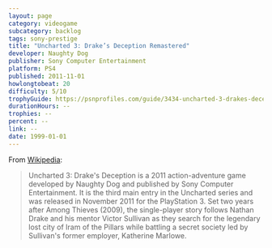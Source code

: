 ```yaml
---
layout: page
category: videogame
subcategory: backlog
tags: sony-prestige
title: "Uncharted 3: Drake’s Deception Remastered"
developer: Naughty Dog
publisher: Sony Computer Entertainment
platform: PS4
published: 2011-11-01
howlongtobeat: 20
difficulty: 5/10
trophyGuide: https://psnprofiles.com/guide/3434-uncharted-3-drakes-deception-remastered-extended-collection-dlc-trophy-guide
durationHours: --
trophies: --
percent: --
link: --
date: 1999-01-01
---
```


From [Wikipedia](https://en.wikipedia.org/wiki/Uncharted_3:_Drake%27s_Deception):

> Uncharted 3: Drake's Deception is a 2011 action-adventure game developed by Naughty Dog and published by Sony Computer Entertainment. It is the third main entry in the Uncharted series and was released in November 2011 for the PlayStation 3. Set two years after Among Thieves (2009), the single-player story follows Nathan Drake and his mentor Victor Sullivan as they search for the legendary lost city of Iram of the Pillars while battling a secret society led by Sullivan's former employer, Katherine Marlowe.
